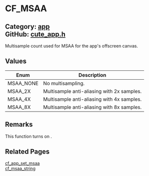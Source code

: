[//]: # (This file is automatically generated by Cute Framework's docs parser.)
[//]: # (Do not edit this file by hand!)
[//]: # (See: https://github.com/RandyGaul/cute_framework/blob/master/samples/docs_parser.cpp)
[](../header.md ':include')

# CF_MSAA

Category: [app](/api_reference?id=app)  
GitHub: [cute_app.h](https://github.com/RandyGaul/cute_framework/blob/master/include/cute_app.h)  
---

Multisample count used for MSAA for the app's offscreen canvas.

## Values

Enum | Description
--- | ---
MSAA_NONE | No multisampling.
MSAA_2X | Multisample anti-aliasing with 2x samples.
MSAA_4X | Multisample anti-aliasing with 4x samples.
MSAA_8X | Multisample anti-aliasing with 8x samples.

## Remarks

This function turns on .

## Related Pages

[cf_app_set_msaa](/app/cf_app_set_msaa.md)  
[cf_msaa_string](/app/cf_msaa_string.md)  
